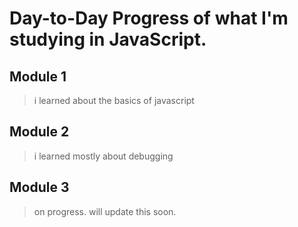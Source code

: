 # Day-to-Day Progress of what I'm studying in JavaScript.

## Module 1
> i learned about the basics of javascript

## Module 2
> i learned mostly about debugging

## Module 3
> on progress. will update this soon.